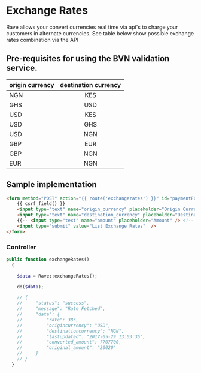 # Exchange Rates

Rave allows your convert currencies real time via api's to charge your customers in alternate currencies. See table below show possible exchange rates combination via the API

## Pre-requisites for using the BVN validation service.

| origin currency        | destination currency  |
| ------------- |:-------------:|
| NGN | KES |
| GHS | USD |
| USD | KES |
| USD | GHS |
| USD | NGN |
| GBP | EUR |
| GBP | NGN |
| EUR | NGN |

## Sample implementation

```html
<form method="POST" action="{{ route('exchangerates') }}" id="paymentForm">
    {{ csrf_field() }}
    <input type="text" name="origin_currency" placeholder="Origin Currency" required />
    <input type="text" name="destination_currency" placeholder="Destination Currency" required />
    {{-- <input type="text" name="amount" placeholder="Amount" /> <!-- Uncomment if you want to add a duration --> --}}
    <input type="submit" value="List Exchange Rates"  />
</form>
```

### Controller

```php
public function exchangeRates()
  {

    $data = Rave::exchangeRates();

    dd($data);

    // {
    //     "status": "success",
    //     "message": "Rate Fetched",
    //     "data": {
    //         "rate": 385,
    //         "origincurrency": "USD",
    //         "destinationcurrency": "NGN",
    //         "lastupdated": "2017-05-29 13:03:35",
    //         "converted_amount": 7707700,
    //         "original_amount": "20020"
    //     }
    // }
  }
```